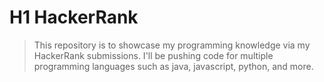 # H1 HackerRank
>This repository is to showcase my programming knowledge via my HackerRank submissions. I'll be pushing code for multiple programming languages such as java, javascript, python, and more.